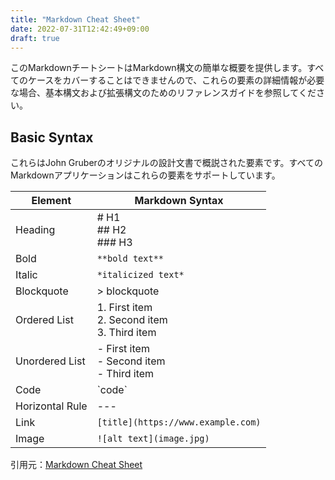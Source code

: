 ```yaml
---
title: "Markdown Cheat Sheet"
date: 2022-07-31T12:42:49+09:00
draft: true
---
```


このMarkdownチートシートはMarkdown構文の簡単な概要を提供します。すべてのケースをカバーすることはできませんので、これらの要素の詳細情報が必要な場合、基本構文および拡張構文のためのリファレンスガイドを参照してください。


## Basic Syntax
これらはJohn Gruberのオリジナルの設計文書で概説された要素です。すべてのMarkdownアプリケーションはこれらの要素をサポートしています。

| Element         | Markdown Syntax                                        |
| --------------- | ------------------------------------------------------ |
| Heading         | # H1  <br/> ## H2 <br/> ### H3                         |
| Bold            | `**bold text**`                                        |
| Italic          | `*italicized text*`                                    |
| Blockquote      | > blockquote                                           |
| Ordered List    | 1. First item <br/> 2. Second item <br/> 3. Third item |
| Unordered List  | - First item <br/> - Second item <br/> - Third item    |
| Code            | \`code\`                                               |
| Horizontal Rule | ---                                                    |
| Link            | `[title](https://www.example.com)`                     |
| Image           | `![alt text](image.jpg)`                               |

引用元：[Markdown Cheat Sheet](https://www.markdownguide.org/cheat-sheet)